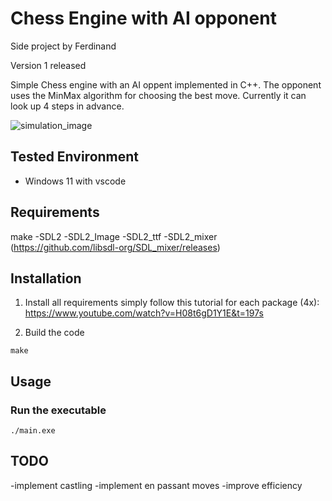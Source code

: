 # Chess Engine with AI opponent
Side project by Ferdinand 

Version 1 released

Simple Chess engine with an AI oppent implemented in C++. The opponent uses the MinMax algorithm for choosing the best move. Currently it can look up 4 steps in advance.

![simulation_image](https://github.com/Ferdinand50/dmp_ur5_on_summit_xl_steel/blob/main/images/UR5_on_summit_rows.png)

## Tested Environment
- Windows 11 with vscode

## Requirements
make
-SDL2
-SDL2_Image
-SDL2_ttf
-SDL2_mixer (https://github.com/libsdl-org/SDL_mixer/releases)


## Installation

1. Install all requirements
simply follow this tutorial for each package (4x): https://www.youtube.com/watch?v=H08t6gD1Y1E&t=197s




2. Build the code

```shell
make
```


## Usage
### Run the executable

```shell
./main.exe
```

## TODO
-implement castling
-implement en passant moves
-improve efficiency 







